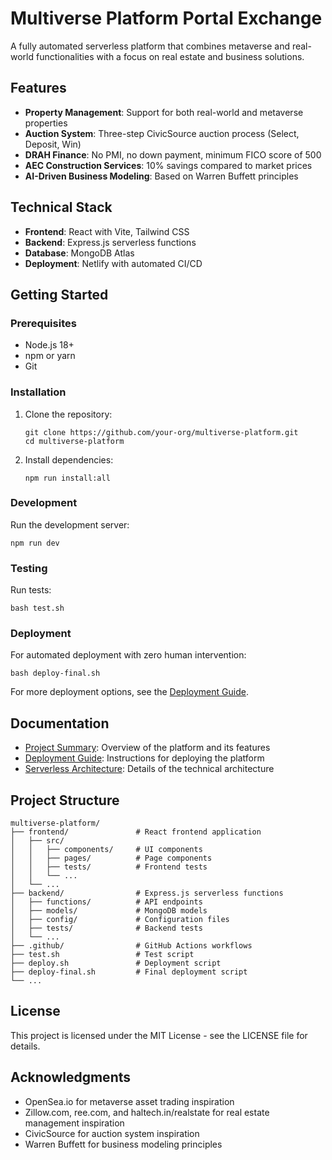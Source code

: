# Multiverse Platform Portal Exchange

A fully automated serverless platform that combines metaverse and real-world functionalities with a focus on real estate and business solutions.

## Features

- **Property Management**: Support for both real-world and metaverse properties
- **Auction System**: Three-step CivicSource auction process (Select, Deposit, Win)
- **DRAH Finance**: No PMI, no down payment, minimum FICO score of 500
- **AEC Construction Services**: 10% savings compared to market prices
- **AI-Driven Business Modeling**: Based on Warren Buffett principles

## Technical Stack

- **Frontend**: React with Vite, Tailwind CSS
- **Backend**: Express.js serverless functions
- **Database**: MongoDB Atlas
- **Deployment**: Netlify with automated CI/CD

## Getting Started

### Prerequisites

- Node.js 18+
- npm or yarn
- Git

### Installation

1. Clone the repository:
   ```
   git clone https://github.com/your-org/multiverse-platform.git
   cd multiverse-platform
   ```

2. Install dependencies:
   ```
   npm run install:all
   ```

### Development

Run the development server:
```
npm run dev
```

### Testing

Run tests:
```
bash test.sh
```

### Deployment

For automated deployment with zero human intervention:
```
bash deploy-final.sh
```

For more deployment options, see the [Deployment Guide](deployment-guide.md).

## Documentation

- [Project Summary](project-summary.md): Overview of the platform and its features
- [Deployment Guide](deployment-guide.md): Instructions for deploying the platform
- [Serverless Architecture](serverless-architecture.md): Details of the technical architecture

## Project Structure

```
multiverse-platform/
├── frontend/               # React frontend application
│   ├── src/
│   │   ├── components/     # UI components
│   │   ├── pages/          # Page components
│   │   ├── tests/          # Frontend tests
│   │   └── ...
│   └── ...
├── backend/                # Express.js serverless functions
│   ├── functions/          # API endpoints
│   ├── models/             # MongoDB models
│   ├── config/             # Configuration files
│   ├── tests/              # Backend tests
│   └── ...
├── .github/                # GitHub Actions workflows
├── test.sh                 # Test script
├── deploy.sh               # Deployment script
├── deploy-final.sh         # Final deployment script
└── ...
```

## License

This project is licensed under the MIT License - see the LICENSE file for details.

## Acknowledgments

- OpenSea.io for metaverse asset trading inspiration
- Zillow.com, ree.com, and haltech.in/realstate for real estate management inspiration
- CivicSource for auction system inspiration
- Warren Buffett for business modeling principles
